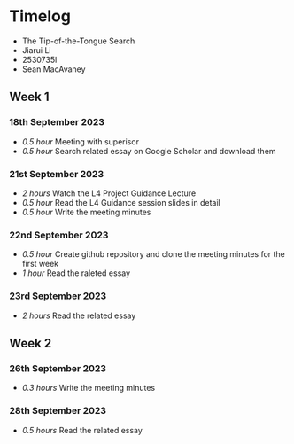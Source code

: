 # Timelog
* The Tip-of-the-Tongue Search
* Jiarui Li
* 2530735l
* Sean MacAvaney


## Week 1

### 18th September 2023
- *0.5 hour* Meeting with superisor
- *0.5 hour* Search related essay on Google Scholar and download them
### 21st September 2023
- *2 hours* Watch the L4 Project Guidance Lecture
- *0.5 hour* Read the L4 Guidance session slides in detail
- *0.5 hour* Write the meeting minutes
### 22nd September 2023
- *0.5 hour* Create github repository and clone the meeting minutes for the first week
- *1 hour* Read the raleted essay
### 23rd September 2023
- *2 hours* Read the related essay

## Week 2
### 26th September 2023
- *0.3 hours* Write the meeting minutes
### 28th September 2023
- *0.5 hours* Read the related essay